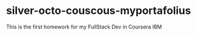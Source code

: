 # silver-octo-couscous-myportafolius
This is the first homework for my FullStack Dev in Coursera IBM

